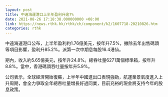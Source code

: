 ```yaml
---
layout: post
title: 中遠海運港口上半年盈利升逾7%
date: 2021-08-26 17:18:38.000000000 +08:00
link: https://news.rthk.hk/rthk/ch/component/k2/1607718-20210826.htm
categories: rthk
---
```


中遠海運港口公布，上半年盈利約1.76億美元，按年升7.5%，撇除去年出售碼頭等項目影響，盈利升85.2%。派第一次中期息每股16.4港仙。

期內，收入約5.65億美元，按年升24.8%。總吞吐量6271萬個標準箱，按年升8.8%。當中，香港碼頭吞吐量按年升5.9%。

公司表示，全球經濟開始復蘇，上半年中國進出口表現強勁，航運業景氣度進入上升周期，會全力爭取全年總吞吐量增長好過同業，目前充裕的現金將支持今年的股息政策。
